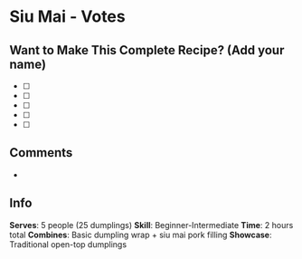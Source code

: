 # Siu Mai - Votes

## Want to Make This Complete Recipe? (Add your name)
- [ ] 
- [ ] 
- [ ] 
- [ ] 
- [ ] 

## Comments
- 

## Info
**Serves**: 5 people (25 dumplings)
**Skill**: Beginner-Intermediate
**Time**: 2 hours total
**Combines**: Basic dumpling wrap + siu mai pork filling
**Showcase**: Traditional open-top dumplings
